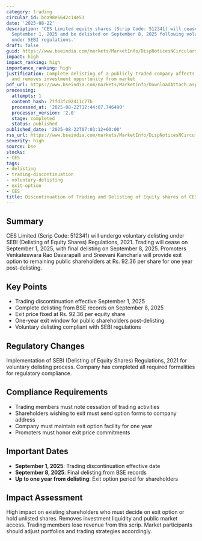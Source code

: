 ```yaml
---
category: trading
circular_id: bda98e6642c14e53
date: '2025-08-22'
description: 'CES Limited equity shares (Scrip Code: 512341) will cease trading on
  September 1, 2025 and be delisted on September 8, 2025 following voluntary delisting
  under SEBI regulations.'
draft: false
guid: https://www.bseindia.com/markets/MarketInfo/DispNoticesNCirculars.aspx?Noticeid={21FA6362-6155-45FC-A88F-7B0E9489460B}&noticeno=20250822-4&dt=08/22/2025&icount=4&totcount=29&flag=0
impact: high
impact_ranking: high
importance_ranking: high
justification: Complete delisting of a publicly traded company affects all shareholders
  and removes investment opportunity from market
pdf_url: https://www.bseindia.com/markets/MarketInfo/DownloadAttach.aspx?id=20250822-4&attachedId=
processing:
  attempts: 1
  content_hash: 7ffd3fc02411c77b
  processed_at: '2025-08-22T12:44:07.746490'
  processor_version: '2.0'
  stage: completed
  status: published
published_date: '2025-08-22T07:03:12+00:00'
rss_url: https://www.bseindia.com/markets/MarketInfo/DispNoticesNCirculars.aspx?Noticeid={21FA6362-6155-45FC-A88F-7B0E9489460B}&noticeno=20250822-4&dt=08/22/2025&icount=4&totcount=29&flag=0
severity: high
source: bse
stocks:
- CES
tags:
- delisting
- trading-discontinuation
- voluntary-delisting
- exit-option
- CES
title: Discontinuation of Trading and Delisting of Equity shares of CES Limited
---
```


## Summary

CES Limited (Scrip Code: 512341) will undergo voluntary delisting under SEBI (Delisting of Equity Shares) Regulations, 2021. Trading will cease on September 1, 2025, with final delisting on September 8, 2025. Promoters Venkateswara Rao Davarapalli and Sreevani Kancharla will provide exit option to remaining public shareholders at Rs. 92.36 per share for one year post-delisting.

## Key Points

- Trading discontinuation effective September 1, 2025
- Complete delisting from BSE records on September 8, 2025
- Exit price fixed at Rs. 92.36 per equity share
- One-year exit window for public shareholders post-delisting
- Voluntary delisting compliant with SEBI regulations

## Regulatory Changes

Implementation of SEBI (Delisting of Equity Shares) Regulations, 2021 for voluntary delisting process. Company has completed all required formalities for regulatory compliance.

## Compliance Requirements

- Trading members must note cessation of trading activities
- Shareholders wishing to exit must send option forms to company address
- Company must maintain exit option facility for one year
- Promoters must honor exit price commitments

## Important Dates

- **September 1, 2025**: Trading discontinuation effective date
- **September 8, 2025**: Final delisting from BSE records
- **Up to one year from delisting**: Exit option period for shareholders

## Impact Assessment

High impact on existing shareholders who must decide on exit option or hold unlisted shares. Removes investment liquidity and public market access. Trading members lose revenue from this scrip. Market participants should adjust portfolios and trading strategies accordingly.